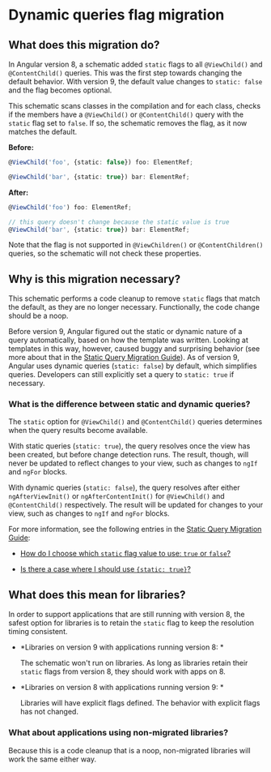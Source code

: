 
# Dynamic queries flag migration

## What does this migration do?

In Angular version 8, a schematic added `static` flags to all `@ViewChild()` and `@ContentChild()` queries.
This was the first step towards changing the default behavior.
With version 9, the default value changes to `static: false` and the flag becomes optional.

This schematic scans classes in the compilation and for each class, checks if the members have a `@ViewChild()` or `@ContentChild()` query with the `static` flag set to `false`.
If so, the schematic removes the flag, as it now matches the default.

**Before:**
```ts
@ViewChild('foo', {static: false}) foo: ElementRef;

@ViewChild('bar', {static: true}) bar: ElementRef;
```


**After:**
```ts
@ViewChild('foo') foo: ElementRef;

// this query doesn't change because the static value is true
@ViewChild('bar', {static: true}) bar: ElementRef;
```

Note that the flag is not supported in `@ViewChildren()` or `@ContentChildren()` queries, so the schematic will not check these properties.


## Why is this migration necessary?

This schematic performs a code cleanup to remove `static` flags that match the default, as they are no longer necessary.
Functionally, the code change should be a noop.

Before version 9, Angular figured out the static or dynamic nature of a query automatically, based on how the template was written.
Looking at templates in this way, however, caused buggy and surprising behavior (see more about that in the [Static Query Migration Guide](guide/static-query-migration#what-does-this-flag-mean)).
As of version 9, Angular uses dynamic queries (`static: false`) by default, which simplifies queries.
Developers can still explicitly set a query to `static: true` if necessary.


<div class=" alert is-helpful">

### What is the difference between static and dynamic queries?

The `static` option for `@ViewChild()` and `@ContentChild()` queries determines when the query results become available.

With static queries (`static: true`), the query resolves once the view has been created, but before change detection runs.
The result, though, will never be updated to reflect changes to your view, such as changes to `ngIf` and `ngFor` blocks.

With dynamic queries (`static: false`), the query resolves after either `ngAfterViewInit()` or `ngAfterContentInit()` for `@ViewChild()` and `@ContentChild()` respectively.
The result will be updated for changes to your view, such as changes to `ngIf` and `ngFor` blocks.

For more information, see the following entries in the
[Static Query Migration Guide](guide/static-query-migration):

* [How do I choose which `static` flag value to use: `true` or `false`?](guide/static-query-migration#how-do-i-choose-which-static-flag-value-to-use-true-or-false)

* [Is there a case where I should use `{static: true}`?](guide/static-query-migration#is-there-a-case-where-i-should-use-static-true)

</div>


## What does this mean for libraries?

In order to support applications that are still running with version 8, the safest option for libraries is to retain the `static` flag to keep the resolution timing consistent.

- *Libraries on version 9 with applications running version 8: *

  The schematic won't run on libraries.
  As long as libraries retain their `static` flags from version 8, they should work with apps on 8.

- *Libraries on version 8 with applications running version 9: *

  Libraries will have explicit flags defined.
  The behavior with explicit flags has not changed.


### What about applications using non-migrated libraries?

Because this is a code cleanup that is a noop, non-migrated libraries will work the same either way.
